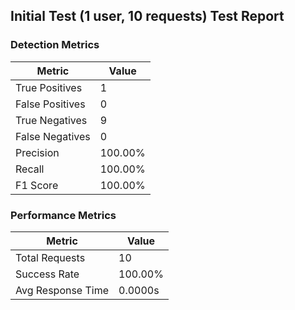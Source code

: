 ## Initial Test (1 user, 10 requests) Test Report
    
### Detection Metrics
| Metric | Value |
|--------|-------|
| True Positives | 1 |
| False Positives | 0 |
| True Negatives | 9 |
| False Negatives | 0 |
| Precision | 100.00% |
| Recall | 100.00% |
| F1 Score | 100.00% |
    
### Performance Metrics
| Metric | Value |
|--------|-------|
| Total Requests | 10 |
| Success Rate | 100.00% |
| Avg Response Time | 0.0000s |
